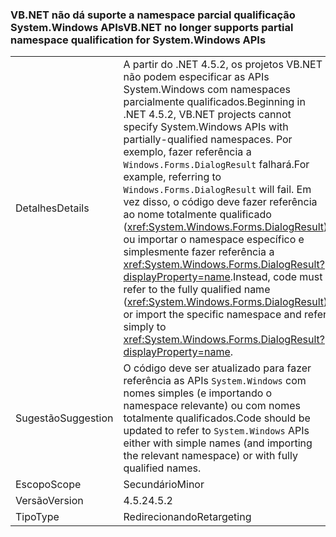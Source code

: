 ### <a name="vbnet-no-longer-supports-partial-namespace-qualification-for-systemwindows-apis"></a><span data-ttu-id="3b722-101">VB.NET não dá suporte a namespace parcial qualificação System.Windows APIs</span><span class="sxs-lookup"><span data-stu-id="3b722-101">VB.NET no longer supports partial namespace qualification for System.Windows APIs</span></span>

|   |   |
|---|---|
|<span data-ttu-id="3b722-102">Detalhes</span><span class="sxs-lookup"><span data-stu-id="3b722-102">Details</span></span>|<span data-ttu-id="3b722-103">A partir do .NET 4.5.2, os projetos VB.NET não podem especificar as APIs System.Windows com namespaces parcialmente qualificados.</span><span class="sxs-lookup"><span data-stu-id="3b722-103">Beginning in .NET 4.5.2, VB.NET projects cannot specify System.Windows APIs with partially-qualified namespaces.</span></span> <span data-ttu-id="3b722-104">Por exemplo, fazer referência a <code>Windows.Forms.DialogResult</code> falhará.</span><span class="sxs-lookup"><span data-stu-id="3b722-104">For example, referring to <code>Windows.Forms.DialogResult</code> will fail.</span></span> <span data-ttu-id="3b722-105">Em vez disso, o código deve fazer referência ao nome totalmente qualificado (<xref:System.Windows.Forms.DialogResult>) ou importar o namespace específico e simplesmente fazer referência a <xref:System.Windows.Forms.DialogResult?displayProperty=name>.</span><span class="sxs-lookup"><span data-stu-id="3b722-105">Instead, code must refer to the fully qualified name (<xref:System.Windows.Forms.DialogResult>) or import the specific namespace and refer simply to <xref:System.Windows.Forms.DialogResult?displayProperty=name>.</span></span>|
|<span data-ttu-id="3b722-106">Sugestão</span><span class="sxs-lookup"><span data-stu-id="3b722-106">Suggestion</span></span>|<span data-ttu-id="3b722-107">O código deve ser atualizado para fazer referência as APIs <code>System.Windows</code> com nomes simples (e importando o namespace relevante) ou com nomes totalmente qualificados.</span><span class="sxs-lookup"><span data-stu-id="3b722-107">Code should be updated to refer to <code>System.Windows</code> APIs either with simple names (and importing the relevant namespace) or with fully qualified names.</span></span>|
|<span data-ttu-id="3b722-108">Escopo</span><span class="sxs-lookup"><span data-stu-id="3b722-108">Scope</span></span>|<span data-ttu-id="3b722-109">Secundário</span><span class="sxs-lookup"><span data-stu-id="3b722-109">Minor</span></span>|
|<span data-ttu-id="3b722-110">Versão</span><span class="sxs-lookup"><span data-stu-id="3b722-110">Version</span></span>|<span data-ttu-id="3b722-111">4.5.2</span><span class="sxs-lookup"><span data-stu-id="3b722-111">4.5.2</span></span>|
|<span data-ttu-id="3b722-112">Tipo</span><span class="sxs-lookup"><span data-stu-id="3b722-112">Type</span></span>|<span data-ttu-id="3b722-113">Redirecionando</span><span class="sxs-lookup"><span data-stu-id="3b722-113">Retargeting</span></span>|

